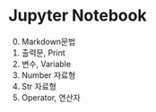 # Jupyter Notebook

0. Markdown문법
1. 출력문, Print
2. 변수, Variable
3. Number 자료형
4. Str 자료형
5. Operator, 연산자
